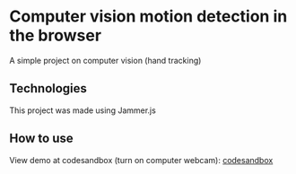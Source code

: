 # Computer vision motion detection in the browser

A simple project on computer vision (hand tracking)

## Technologies

This project was made using Jammer.js

## How to use

View demo at codesandbox (turn on computer webcam): [codesandbox](https://codesandbox.io/s/hand-gesture-recognition-using-handtrack-js-and-hammer-js-rotate-and-pinch-demo-forked-randomcolor10-5-r36fky?file=/.gitignore)
